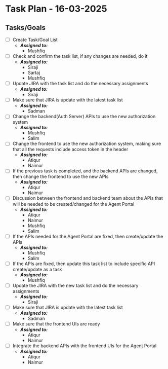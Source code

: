 # Task Plan - 16-03-2025

## Tasks/Goals

- [ ] Create Task/Goal List
  - **_Assigned to:_**
    - Mushfiq
- [ ] Check and confirm the task list, if any changes are needed, do it
  - **_Assigned to:_**
    - Siraji
    - Sartaj
    - Mushfiq
- [ ] Update JIRA with the task list and do the necessary assignments
  - **_Assigned to:_**
    - Siraji
- [ ] Make sure that JIRA is update with the latest task list
  - **_Assigned to:_**
    - Sadman
- [ ] Change the backend(Auth Server) APIs to use the new authorization system
  - **_Assigned to:_**
    - Mushfiq
    - Salim
- [ ] Change the frontend to use the new authorization system, making sure that
      all the requests include access token in the header
  - **_Assigned to:_**
    - Atiqur
    - Naimur
- [ ] If the previous task is completed, and the backend APIs are changed, then
      change the frontend to use the new APIs
  - **_Assigned to:_**
    - Atiqur
    - Naimur
- [ ] Discussion between the frontend and backend team about the APIs that will
      be needed to be created/changed for the Agent Portal
  - **_Assigned to:_**
    - Atiqur
    - Naimur
    - Mushfiq
    - Salim
- [ ] If the APIs needed for the Agent Portal are fixed, then create/update the APIs
  - **_Assigned to:_**
    - Mushfiq
    - Salim
- [ ] If the APIs are fixed, then update this task list to include specific API
      create/update as a task
  - **_Assigned to:_**
    - Mushfiq
- [ ] Update the JIRA with the new task list and do the necessary assignments
  - **_Assigned to:_**
    - Siraji
- [ ] Make sure that JIRA is update with the latest task list
  - **_Assigned to:_**
    - Sadman
- [ ] Make sure that the frontend UIs are ready
  - **_Assigned to:_**
    - Atiqur
    - Naimur
- [ ] Integrate the backend APIs with the frontend UIs for the Agent Portal
  - **_Assigned to:_**
    - Atiqur
    - Naimur
